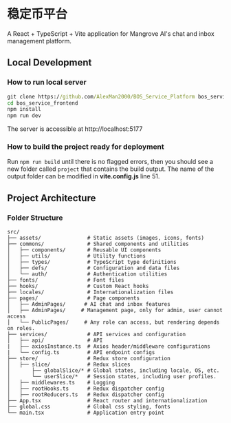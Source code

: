 # 稳定币平台

A React + TypeScript + Vite application for Mangrove AI's chat and inbox management platform.

## Local Development

### How to run local server
```cmd
git clone https://github.com/AlexMan2000/BOS_Service_Platform bos_service_frontend
cd bos_service_frontend
npm install
npm run dev
```

The server is accessible at http://localhost:5177

### How to build the project ready for deployment
Run `npm run build` until there is no flagged errors, then you should see a new folder called `project` that contains the build output. The name of the output folder can be modified in **vite.config.js** line 51.

## Project Architecture

### Folder Structure

```
src/
├── assets/               # Static assets (images, icons, fonts)
├── commons/              # Shared components and utilities
│   ├── components/       # Reusable UI components
│   ├── utils/            # Utility functions
│   ├── types/            # TypeScript type definitions
│   ├── defs/             # Configuration and data files
│   └── auth/             # Authentication utilities
├── fonts/                # Font files
├── hooks/                # Custom React hooks
├── locales/              # Internationalization files
├── pages/                # Page components
│   ├── AdminPages/      # AI chat and inbox features 
│   ├── AdminPages/     # Management page, only for admin, user cannot access
│   └── PublicPages/     # Any role can access, but rendering depends on roles.
├── services/             # API services and configuration
│   ├── api/              # API 
|   ├── axiosInstance.ts  # Axios header/middleware configurations
|   └── config.ts         # API endpoint configs
├── store/                # Redux store configuration
│   ├── slice/            # Redux slices
│       ├── globalSlice/* # Global states, including locale, OS, etc.
│       └── userSlice/*   # Session states, including user profiles.
│   ├── middlewares.ts    # Logging
│   ├── rootHooks.ts      # Redux dispatcher config
│   ├── rootReducers.ts   # Redux dispatcher config
├── App.tsx               # React router and internationalization
├── global.css            # Global css styling, fonts
└── main.tsx              # Application entry point
```
